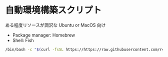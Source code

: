 # 自動環境構築スクリプト

ある程度リソースが潤沢な Ubuntu or MacOS 向け

- Package manager: Homebrew
- Shell: Fish

```sh
/bin/bash -c "$(curl -fsSL https://https://raw.githubusercontent.com/r4ai/dotfiles/main/init/base/init.sh)"
```
